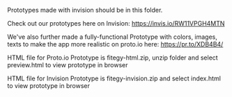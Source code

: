 Prototypes made with invision should be in this folder.

Check out our prototypes here on Invision: https://invis.io/RW11VPGH4MTN

We've also further made a fully-functional Prototype with colors, images, texts to make the app more realistic on proto.io here: https://pr.to/XDB4B4/

HTML file for Proto.io Prototype is fitegy-html.zip, unzip folder and select preview.html to view prototype in browser

HTML file for Invision Prototype is fitegy-invision.zip and select index.html to view prototype in browser
